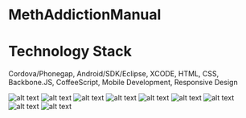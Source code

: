 MethAddictionManual
===================

Technology Stack
==================
Cordova/Phonegap, Android/SDK/Eclipse, XCODE, HTML, CSS, Backbone.JS, CoffeeScript, Mobile Development, Responsive Design

![alt text](https://raw.githubusercontent.com/snly2386/MethAddictionManual/master/app/assets/images/1.png)
![alt text](https://raw.githubusercontent.com/snly2386/MethAddictionManual/master/app/assets/images/2.png)
![alt text](https://raw.githubusercontent.com/snly2386/MethAddictionManual/master/app/assets/images/3.png)
![alt text](https://raw.githubusercontent.com/snly2386/MethAddictionManual/master/app/assets/images/4.png)
![alt text](https://raw.githubusercontent.com/snly2386/MethAddictionManual/master/app/assets/images/5.png)
![alt text](https://raw.githubusercontent.com/snly2386/MethAddictionManual/master/app/assets/images/6.png)
![alt text](https://raw.githubusercontent.com/snly2386/MethAddictionManual/master/app/assets/images/7.png)
![alt text](https://raw.githubusercontent.com/snly2386/MethAddictionManual/master/app/assets/images/8.png)
![alt text](https://raw.githubusercontent.com/snly2386/MethAddictionManual/master/app/assets/images/9.png)
